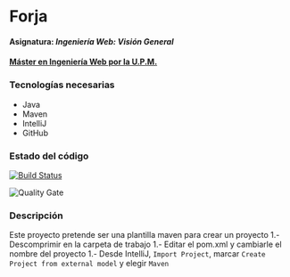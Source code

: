 ﻿# Forja
#### Asignatura: *Ingeniería Web: Visión General*
#### [Máster en Ingeniería Web por la U.P.M.](http://miw.etsisi.upm.es)

### Tecnologías necesarias
* Java
* Maven
* IntelliJ
* GitHub
### Estado del código


[![Build Status](https://travis-ci.org/AlexandraCabreraLituma/Alexandra.Cabrera.SVC.miw.upm.es.svg?branch=develop)](https://travis-ci.org/AlexandraCabreraLituma/Alexandra.Cabrera.SVC.miw.upm.es)


![Quality Gate](https://sonarcloud.io/api/project_badges/measure?project=es.upm.miw%3AAlexandra.Cabrera.SVC.miw.upm.es&metric=alert_status)




### Descripción
Este proyecto pretende ser una plantilla maven para crear un proyecto
1.- Descomprimir en la carpeta de trabajo
1.- Editar el pom.xml y cambiarle el nombre del proyecto
1.- Desde IntelliJ, `Import Project`, marcar `Create Project from external model` y elegir `Maven`

